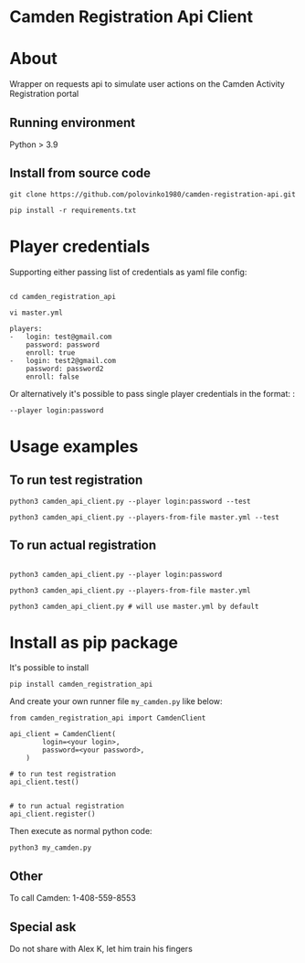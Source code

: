 # Camden Registration Api Client


# About

Wrapper on requests api to simulate user actions
on the Camden Activity Registration portal


## Running environment

Python > 3.9

## Install from source code

```
git clone https://github.com/polovinko1980/camden-registration-api.git

pip install -r requirements.txt

```

# Player credentials

Supporting either passing list of credentials as yaml file config:

```

cd camden_registration_api

vi master.yml

players:
-   login: test@gmail.com
    password: password
    enroll: true
-   login: test2@gmail.com
    password: password2
    enroll: false
```

Or alternatively it's possible to pass single player credentials in the format:
<login>:<password>

```
--player login:password
```


# Usage examples

## To run test registration

```
python3 camden_api_client.py --player login:password --test

python3 camden_api_client.py --players-from-file master.yml --test
```


## To run actual registration

```

python3 camden_api_client.py --player login:password

python3 camden_api_client.py --players-from-file master.yml

python3 camden_api_client.py # will use master.yml by default

```


# Install as pip package

It's possible to install

```
pip install camden_registration_api

```

And create your own runner file ```my_camden.py``` like below:

```
from camden_registration_api import CamdenClient

api_client = CamdenClient(
        login=<your login>,
        password=<your password>,
    )

# to run test registration
api_client.test()


# to run actual registration
api_client.register()
```

Then execute as normal python code:

```python3 my_camden.py```


## Other

To call Camden: 1-408-559-8553



## Special ask

Do not share with Alex K, let him train his fingers
